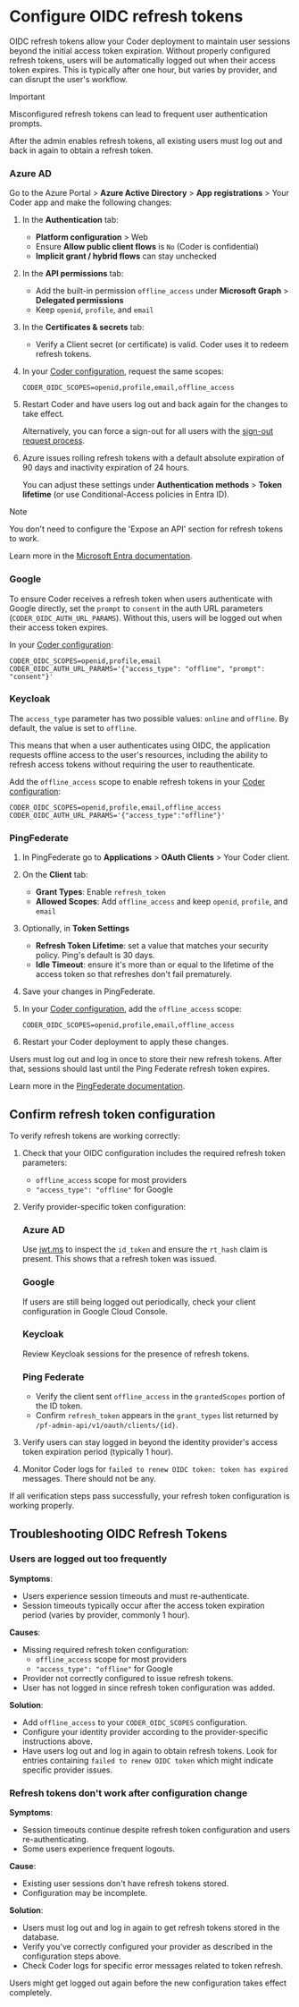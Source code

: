 # Configure OIDC refresh tokens

OIDC refresh tokens allow your Coder deployment to maintain user sessions beyond the initial access token expiration.
Without properly configured refresh tokens, users will be automatically logged out when their access token expires.
This is typically after one hour, but varies by provider, and can disrupt the user's workflow.

> [!IMPORTANT]
> Misconfigured refresh tokens can lead to frequent user authentication prompts.
>
> After the admin enables refresh tokens, all existing users must log out and back in again to obtain a refresh token.

<div class="tabs">

### Azure AD

Go to the Azure Portal > **Azure Active Directory** > **App registrations** > Your Coder app and make the following changes:

1. In the **Authentication** tab:

   - **Platform configuration** > Web
   - Ensure **Allow public client flows** is `No` (Coder is confidential)
   - **Implicit grant / hybrid flows** can stay unchecked

1. In the **API permissions** tab:

   - Add the built-in permission `offline_access` under **Microsoft Graph** > **Delegated permissions**
   - Keep `openid`, `profile`, and `email`

1. In the **Certificates & secrets** tab:

   - Verify a Client secret (or certificate) is valid.
     Coder uses it to redeem refresh tokens.

1. In your [Coder configuration](../../../reference/cli/server.md#--oidc-auth-url-params), request the same scopes:

   ```env
   CODER_OIDC_SCOPES=openid,profile,email,offline_access
   ```

1. Restart Coder and have users log out and back again for the changes to take effect.

   Alternatively, you can force a sign-out for all users with the
   [sign-out request process](https://learn.microsoft.com/en-us/entra/identity-platform/v2-protocols-oidc#send-a-sign-out-request).

1. Azure issues rolling refresh tokens with a default absolute expiration of 90 days and inactivity expiration of 24 hours.

   You can adjust these settings under **Authentication methods** > **Token lifetime** (or use Conditional-Access policies in Entra ID).

> [!NOTE]
> You don't need to configure the 'Expose an API' section for refresh tokens to work.

Learn more in the [Microsoft Entra documentation](https://learn.microsoft.com/en-us/entra/identity-platform/v2-protocols-oidc#enable-id-tokens).

### Google

To ensure Coder receives a refresh token when users authenticate with Google directly, set the `prompt` to `consent`
in the auth URL parameters (`CODER_OIDC_AUTH_URL_PARAMS`).
Without this, users will be logged out when their access token expires.

In your [Coder configuration](../../../reference/cli/server.md#--oidc-auth-url-params):

```env
CODER_OIDC_SCOPES=openid,profile,email
CODER_OIDC_AUTH_URL_PARAMS='{"access_type": "offline", "prompt": "consent"}'
```

### Keycloak

The `access_type` parameter has two possible values: `online` and `offline`.
By default, the value is set to `offline`.

This means that when a user authenticates using OIDC, the application requests offline access to the user's resources,
including the ability to refresh access tokens without requiring the user to reauthenticate.

Add the `offline_access` scope to enable refresh tokens in your
[Coder configuration](../../../reference/cli/server.md#--oidc-auth-url-params):

```env
CODER_OIDC_SCOPES=openid,profile,email,offline_access
CODER_OIDC_AUTH_URL_PARAMS='{"access_type":"offline"}'
```

### PingFederate

1. In PingFederate go to **Applications** > **OAuth Clients** > Your Coder client.

1. On the **Client** tab:

   - **Grant Types**: Enable `refresh_token`
   - **Allowed Scopes**: Add `offline_access` and keep `openid`, `profile`, and `email`

1. Optionally, in **Token Settings**

   - **Refresh Token Lifetime**: set a value that matches your security policy. Ping's default is 30 days.
   - **Idle Timeout**: ensure it's more than or equal to the lifetime of the access token so that refreshes don't fail prematurely.

1. Save your changes in PingFederate.

1. In your [Coder configuration](../../../reference/cli/server.md#--oidc-scopes), add the `offline_access` scope:

   ```env
   CODER_OIDC_SCOPES=openid,profile,email,offline_access
   ```

1. Restart your Coder deployment to apply these changes.

Users must log out and log in once to store their new refresh tokens.
After that, sessions should last until the Ping Federate refresh token expires.

Learn more in the [PingFederate documentation](https://docs.pingidentity.com/pingfederate/12.2/administrators_reference_guide/pf_configuring_oauth_clients.html).

</div>

## Confirm refresh token configuration

To verify refresh tokens are working correctly:

1. Check that your OIDC configuration includes the required refresh token parameters:

     - `offline_access` scope for most providers
     - `"access_type": "offline"` for Google

1. Verify provider-specific token configuration:

   <div class="tabs">

   ### Azure AD

   Use [jwt.ms](https://jwt.ms) to inspect the `id_token` and ensure the `rt_hash` claim is present.
   This shows that a refresh token was issued.

   ### Google

   If users are still being logged out periodically, check your client configuration in Google Cloud Console.

   ### Keycloak

   Review Keycloak sessions for the presence of refresh tokens.

   ### Ping Federate

   - Verify the client sent `offline_access` in the `grantedScopes` portion of the ID token.
   - Confirm `refresh_token` appears in the `grant_types` list returned by `/pf-admin-api/v1/oauth/clients/{id}`.

   </div>

1. Verify users can stay logged in beyond the identity provider's access token expiration period (typically 1 hour).

1. Monitor Coder logs for `failed to renew OIDC token: token has expired` messages.
   There should not be any.

If all verification steps pass successfully, your refresh token configuration is working properly.

## Troubleshooting OIDC Refresh Tokens

### Users are logged out too frequently

**Symptoms**:

- Users experience session timeouts and must re-authenticate.
- Session timeouts typically occur after the access token expiration period (varies by provider, commonly 1 hour).

**Causes**:

- Missing required refresh token configuration:
  - `offline_access` scope for most providers
  - `"access_type": "offline"` for Google
- Provider not correctly configured to issue refresh tokens.
- User has not logged in since refresh token configuration was added.

**Solution**:

- Add `offline_access` to your `CODER_OIDC_SCOPES` configuration.
- Configure your identity provider according to the provider-specific instructions above.
- Have users log out and log in again to obtain refresh tokens.
  Look for entries containing `failed to renew OIDC token` which might indicate specific provider issues.

### Refresh tokens don't work after configuration change

**Symptoms**:

- Session timeouts continue despite refresh token configuration and users re-authenticating.
- Some users experience frequent logouts.

**Cause**:

- Existing user sessions don't have refresh tokens stored.
- Configuration may be incomplete.

**Solution**:

- Users must log out and log in again to get refresh tokens stored in the database.
- Verify you've correctly configured your provider as described in the configuration steps above.
- Check Coder logs for specific error messages related to token refresh.

Users might get logged out again before the new configuration takes effect completely.
